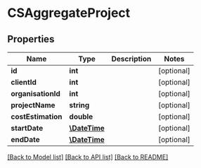 # CSAggregateProject

## Properties
Name | Type | Description | Notes
------------ | ------------- | ------------- | -------------
**id** | **int** |  | [optional] 
**clientId** | **int** |  | [optional] 
**organisationId** | **int** |  | [optional] 
**projectName** | **string** |  | [optional] 
**costEstimation** | **double** |  | [optional] 
**startDate** | [**\DateTime**](\DateTime.md) |  | [optional] 
**endDate** | [**\DateTime**](\DateTime.md) |  | [optional] 

[[Back to Model list]](../README.md#documentation-for-models) [[Back to API list]](../README.md#documentation-for-api-endpoints) [[Back to README]](../README.md)


